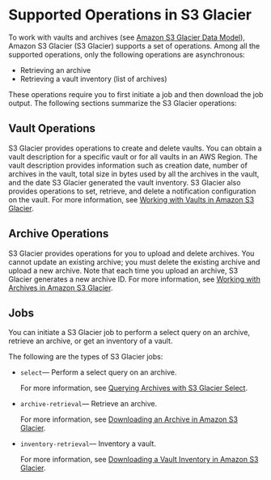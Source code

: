 # Supported Operations in S3 Glacier<a name="amazon-glacier-supported-operations"></a>

To work with vaults and archives \(see [Amazon S3 Glacier Data Model](amazon-glacier-data-model.md)\), Amazon S3 Glacier \(S3 Glacier\) supports a set of operations\. Among all the supported operations, only the following operations are asynchronous:

 
+ Retrieving an archive
+ Retrieving a vault inventory \(list of archives\)

These operations require you to first initiate a job and then download the job output\. The following sections summarize the S3 Glacier operations:

## Vault Operations<a name="vault-ops-intro"></a>

S3 Glacier provides operations to create and delete vaults\. You can obtain a vault description for a specific vault or for all vaults in an AWS Region\. The vault description provides information such as creation date, number of archives in the vault, total size in bytes used by all the archives in the vault, and the date S3 Glacier generated the vault inventory\. S3 Glacier also provides operations to set, retrieve, and delete a notification configuration on the vault\. For more information, see [Working with Vaults in Amazon S3 Glacier](working-with-vaults.md)\.

## Archive Operations<a name="archive-ops-intro"></a>

S3 Glacier provides operations for you to upload and delete archives\. You cannot update an existing archive; you must delete the existing archive and upload a new archive\. Note that each time you upload an archive, S3 Glacier generates a new archive ID\. For more information, see [Working with Archives in Amazon S3 Glacier](working-with-archives.md)\.

## Jobs<a name="job-ops-intro"></a>

You can initiate a S3 Glacier job to perform a select query on an archive, retrieve an archive, or get an inventory of a vault\.

The following are the types of S3 Glacier jobs: 
+ `select`— Perform a select query on an archive\.

  For more information, see [Querying Archives with S3 Glacier Select](glacier-select.md)\.
+ `archive-retrieval`— Retrieve an archive\. 

  For more information, see [Downloading an Archive in Amazon S3 Glacier](downloading-an-archive.md)\.
+ `inventory-retrieval`— Inventory a vault\.

  For more information, see [Downloading a Vault Inventory in Amazon S3 Glacier](vault-inventory.md)\.
